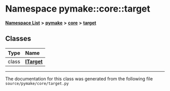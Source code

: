 
# Namespace pymake::core::target



[**Namespace List**](namespaces.md) **>** [**pymake**](namespacepymake.md) **>** [**core**](namespacepymake_1_1core.md) **>** [**target**](namespacepymake_1_1core_1_1target.md)















## Classes

| Type | Name |
| ---: | :--- |
| class | [**ITarget**](classpymake_1_1core_1_1target_1_1ITarget.md) <br> |














------------------------------
The documentation for this class was generated from the following file `source/pymake/core/target.py`